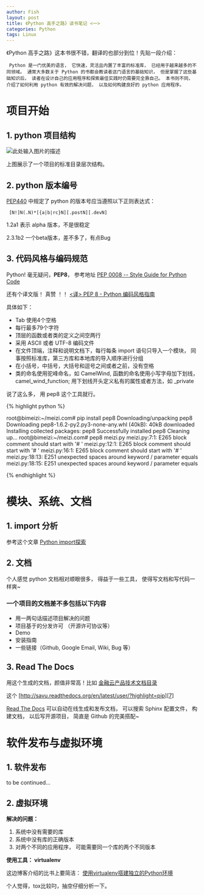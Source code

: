 ```yaml
---
author: Fish
layout: post
title: 《Python 高手之路》读书笔记 <一>
categories: Python 
tags: Linux 
---
```


 《Python 高手之路》这本书很不错，翻译的也部分到位！先贴一段介绍：

     Python 是一门优美的语言， 它快速，灵活且内置了丰富的标准库， 已经用于越来越多的不同领域。 通常大多数关于 Python 的书都会教读者这门语言的基础知识， 但是掌握了这些基础知识后， 读者在设计自己的应用程序和探索最佳实践时仍需要完全靠自己。 本书则不同， 介绍了如何利用 python 有效的解决问题， 以及如何构建良好的 python 应用程序。

# 项目开始

## 1. python 项目结构

![此处输入图片的描述][1]

上图展示了一个项目的标准目录层次结构。

## 2. python 版本编号

[PEP440][2] 中规定了 python 的版本号应当遵照以下正则表达式：

     [N!]N(.N)*[{a|b|rc}N][.postN][.devN]
     
1.2a1 表示 alpha 版本，不是很稳定

2.3.1b2 一个beta版本，差不多了，有点Bug

## 3. 代码风格与编码规范

Python! 毫无疑问，<b>PEP8</b>， 参考地址 [PEP 0008 -- Style Guide for Python Code][3]

还有个译文版！ 真赞 ！！  [<译> PEP 8 - Python 编码风格指南][4]
<!--more-->
具体如下：

* Tab 使用4个空格
* 每行最多79个字符
* 顶层的函数或者类的定义之间空两行
* 采用 ASCII 或者 UTF-8 编码文件
* 在文件顶端，注释和说明文档下，每行每条 import 语句只导入一个模块， 同事按照标准库，第三方库和本地库的导入顺序进行分组
* 在小括号，中括号，大括号和逗号之间或者之前，没有空格
* 类的命名使用驼峰命名，如 CamelWind, 函数的命名使用小写字母加下划线， camel_wind_function; 用下划线开头定义私有的属性或者方法，如 _private

说了这么多， 用 pep8 这个工具就行。

{% highlight python %}

root@bimeizi:~/meizi.com# pip install pep8
Downloading/unpacking pep8
  Downloading pep8-1.6.2-py2.py3-none-any.whl (40kB): 40kB downloaded
Installing collected packages: pep8
Successfully installed pep8
Cleaning up...
root@bimeizi:~/meizi.com# pep8 meizi.py
meizi.py:7:1: E265 block comment should start with '# '
meizi.py:12:1: E265 block comment should start with '# '
meizi.py:16:1: E265 block comment should start with '# '
meizi.py:18:13: E251 unexpected spaces around keyword / parameter equals
meizi.py:18:15: E251 unexpected spaces around keyword / parameter equals

{% endhighlight %}

# 模块、系统、文档

## 1. import 分析

参考这个文章 [Python import探索][5]

## 2. 文档
个人感觉 python 文档相对顺眼很多， 得益于一些工具， 使得写文档和写代码一样爽~

### 一个项目的文档差不多包括以下内容

* 用一两句话描述项目解决的问题
* 项目基于的分发许可 （开源许可协议等）
* Demo
* 安装指南
* 一些链接（Github, Google Email, Wiki, Bug 等）

## 3. Read The Docs
用这个生成的文档，颜值非常高！比如
 [金融云产品技术文档目录][6]

这个 [http://savu.readthedocs.org/en/latest/user/?highlight=pip][7]

[Read The Docs][8]  可以自动在线生成和发布文档， 可以搜索 Sphinx 配置文件， 构建文档， 以后写开源项目， 简直是 Github 的完美搭配~

# 软件发布与虚拟环境

## 1. 软件发布

to be continued...

## 2. 虚拟环境
**解决的问题：**
1. 系统中没有需要的库
2. 系统中没有库的正确版本
3. 对两个不同的应用程序， 可能需要同一个库的两个不同版本

**使用工具： virtualenv**

这边博客介绍的比书上要简洁： [使用virtualenv搭建独立的Python环境][9]

个人觉得，tox比较叼，抽空仔细分析一下。


  [1]: https://t.alipayobjects.com/images/rmsweb/T10MFhXfFbXXXXXXXX.JPG
  [2]: https://www.python.org/dev/peps/pep-0440/
  [3]: https://www.python.org/dev/peps/pep-000840/
  [4]: http://damnever.github.io/2015/04/24/PEP8-style-guide-for-python-code/
  [5]: http://love67.net/2015/07/18/python-import/
  [6]: http://doc.alipay.net/middleware/index.html
  [7]: http://savu.readthedocs.org/en/latest/user/?highlight=pip
  [8]: http://readthedocs.orgeadthedocs.org/en/latest/user/?highlight=pip
  [9]: http://qicheng0211.blog.51cto.com/3958621/1561685test/user/?highlight=pip
